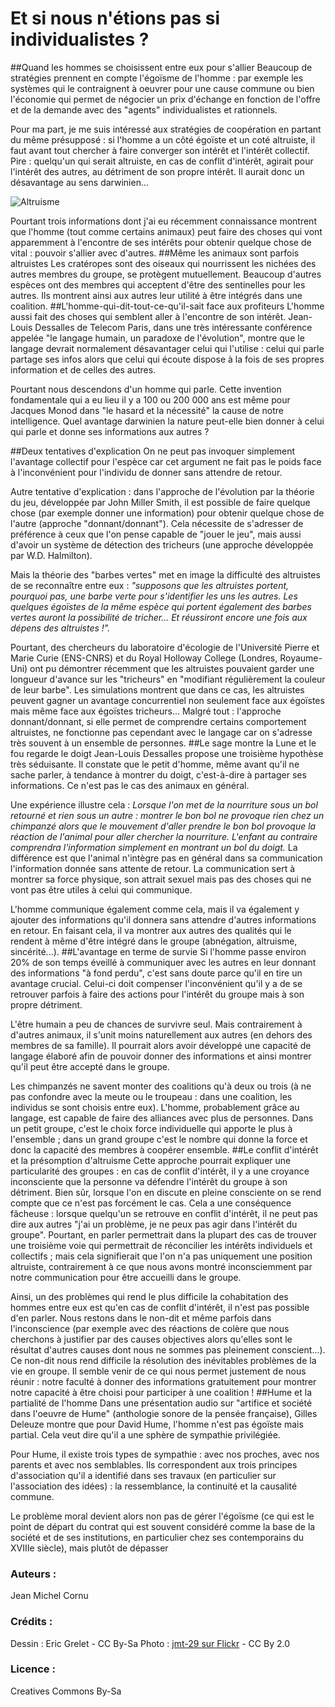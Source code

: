 # Et si nous n'étions pas si individualistes ?
##Quand les hommes se choisissent entre eux pour s'allier
Beaucoup de stratégies prennent en compte l'égoïsme de l'homme : par exemple les systèmes qui le contraignent à oeuvrer pour une cause commune ou bien l'économie qui permet de négocier un prix d'échange en fonction de l'offre et de la demande avec des "agents" individualistes et rationnels.

Pour ma part, je me suis intéressé aux stratégies de coopération en partant du même présupposé : si l'homme a un côté égoïste et un coté altruiste, il faut avant tout chercher à faire converger son intérêt et l'intérêt collectif. Pire : quelqu'un qui serait altruiste, en cas de conflit d'intérêt, agirait pour l'intérêt des autres, au détriment de son propre intérêt. Il aurait donc un désavantage au sens darwinien...

![Altruisme](http://ebook.coop-tic.eu/francais/files/EtSiNousN039etionsPasSiIndividualistes_Individulaiste_vignette_544_544_20140902144413_20140902124426.jpg)

Pourtant trois informations dont j'ai eu récemment connaissance montrent que l'homme (tout comme certains animaux) peut faire des choses qui vont apparemment à l'encontre de ses intérêts pour obtenir quelque chose de vital : pouvoir s'allier avec d'autres.
##Même les animaux sont parfois altruistes
Les cratéropes sont des oiseaux qui nourrissent les nichées des autres membres du groupe, se protègent mutuellement. Beaucoup d'autres espèces ont des membres qui acceptent d'être des sentinelles pour les autres. Ils montrent ainsi aux autres leur utilité à être intégrés dans une coalition.
##L'homme-qui-dit-tout-ce-qu'il-sait face aux profiteurs
L'homme aussi fait des choses qui semblent aller à l'encontre de son intérêt. Jean-Louis Dessalles de Telecom Paris, dans une très intéressante conférence appelée "le langage humain, un paradoxe de l'évolution", montre que le langage devrait normalement désavantager celui qui l'utilise : celui qui parle partage ses infos alors que celui qui écoute dispose à la fois de ses propres information et de celles des autres.

Pourtant nous descendons d'un homme qui parle. Cette invention fondamentale qui a eu lieu il y a 100 ou 200 000 ans est même pour Jacques Monod dans "le hasard et la nécessité" la cause de notre intelligence. Quel avantage darwinien la nature peut-elle bien donner à celui qui parle et donne ses informations aux autres ?

##Deux tentatives d'explication
On ne peut pas invoquer simplement l'avantage collectif pour l'espèce car cet argument ne fait pas le poids face à l'inconvénient pour l'individu de donner sans attendre de retour.

Autre tentative d'explication : dans l'approche de l'évolution par la théorie du jeu, développée par John Miller Smith, il est possible de faire quelque chose (par exemple donner une information) pour obtenir quelque chose de l'autre (approche "donnant/donnant"). Cela nécessite de s'adresser de préférence à ceux que l'on pense capable de "jouer le jeu", mais aussi d'avoir un système de détection des tricheurs (une approche développée par W.D. Halmilton).

Mais la théorie des "barbes vertes" met en image la difficulté des altruistes de se reconnaître entre eux :
*"supposons que les altruistes portent, pourquoi pas, une barbe verte pour s'identifier les uns les autres. Les quelques égoïstes de la même espèce qui portent également des barbes vertes auront la possibilité de tricher... Et réussiront encore une fois aux dépens des altruistes !".*

Pourtant, des chercheurs du laboratoire d'écologie de l'Université Pierre et Marie Curie (ENS-CNRS) et du Royal Holloway College (Londres, Royaume-Uni) ont pu démontrer récemment que les altruistes pouvaient garder une longueur d'avance sur les "tricheurs" en "modifiant régulièrement la couleur de leur barbe". Les simulations montrent que dans ce cas, les altruistes peuvent gagner un avantage concurrentiel non seulement face aux égoïstes mais même face aux égoïstes tricheurs...
Malgré tout : l'approche donnant/donnant, si elle permet de comprendre certains comportement altruistes, ne fonctionne pas cependant avec le langage car on s'adresse très souvent à un ensemble de personnes.
##Le sage montre la Lune et le fou regarde le doigt
Jean-Louis Dessalles propose une troisième hypothèse très séduisante. Il constate que le petit d'homme, même avant qu'il ne sache parler, à tendance à montrer du doigt, c'est-à-dire à partager ses informations. Ce n'est pas le cas des animaux en général.

Une expérience illustre cela :
*Lorsque l'on met de la nourriture sous un bol retourné et rien sous un autre : montrer le bon bol ne provoque rien chez un chimpanzé alors que le mouvement d'aller prendre le bon bol provoque la réaction de l'animal pour aller chercher la nourriture. L'enfant au contraire comprendra l'information simplement en montrant un bol du doigt.*
La différence est que l'animal n'intègre pas en général dans sa communication l'information donnée sans attente de retour. La communication sert à montrer sa force physique, son attrait sexuel mais pas des choses qui ne vont pas être utiles à celui qui communique.

L'homme communique également comme cela, mais il va également y ajouter des informations qu'il donnera sans attendre d'autres informations en retour. En faisant cela, il va montrer aux autres des qualités qui le rendent à même d'être intégré dans le groupe (abnégation, altruisme, sincérité...).
##L'avantage en terme de survie
Si l'homme passe environ 20% de son temps éveillé à communiquer avec les autres en leur donnant des informations "à fond perdu", c'est sans doute parce qu'il en tire un avantage crucial. Celui-ci doit compenser l'inconvénient qu'il y a de se retrouver parfois à faire des actions pour l'intérêt du groupe mais à son propre détriment.

L'être humain a peu de chances de survivre seul. Mais contrairement à d'autres animaux, il s'unit moins naturellement aux autres (en dehors des membres de sa famille). Il pourrait alors avoir développé une capacité de langage élaboré afin de pouvoir donner des informations et ainsi montrer qu'il peut être accepté dans le groupe.

Les chimpanzés ne savent monter des coalitions qu'à deux ou trois (à ne pas confondre avec la meute ou le troupeau : dans une coalition, les individus se sont choisis entre eux). L'homme, probablement grâce au langage, est capable de faire des alliances avec plus de personnes. Dans un petit groupe, c'est le choix force individuelle qui apporte le plus à l'ensemble ; dans un grand groupe c'est le nombre qui donne la force et donc la capacité des membres à coopérer ensemble.
##Le conflit d'intérêt et la présomption d'altruisme
Cette approche pourrait expliquer une particularité des groupes : en cas de conflit d'intérêt, il y a une croyance inconsciente que la personne va défendre l'intérêt du groupe à son détriment. Bien sûr, lorsque l'on en discute en pleine consciente on se rend compte que ce n'est pas forcément le cas.
Cela a une conséquence fâcheuse : lorsque quelqu'un se retrouve en conflit d'intérêt, il ne peut pas dire aux autres "j'ai un problème, je ne peux pas agir dans l'intérêt du groupe". Pourtant, en parler permettrait dans la plupart des cas de trouver une troisième voie qui permettrait de réconcilier les intérêts individuels et collectifs ; mais cela signifierait que l'on n'a pas uniquement une position altruiste, contrairement à ce que nous avons montré inconsciemment par notre communication pour être accueilli dans le groupe.

Ainsi, un des problèmes qui rend le plus difficile la cohabitation des hommes entre eux est qu'en cas de conflit d'intérêt, il n'est pas possible d'en parler. Nous restons dans le non-dit et même parfois dans l'inconscience (par exemple avec des réactions de colère que nous cherchons à justifier par des causes objectives alors qu'elles sont le résultat d'autres causes dont nous ne sommes pas pleinement conscient...). Ce non-dit nous rend difficile la résolution des inévitables problèmes de la vie en groupe. Il semble venir de ce qui nous permet justement de nous réunir : notre faculté à donner des informations gratuitement pour montrer notre capacité à être choisi pour participer à une coalition !
##Hume et la partialité de l'homme
Dans une présentation audio sur "artifice et société dans l'oeuvre de Hume" (anthologie sonore de la pensée française), Gilles Deleuze montre que pour David Hume, l'homme n'est pas égoïste mais partial. Cela veut dire qu'il a une sphère de sympathie privilégiée.

Pour Hume, il existe trois types de sympathie : avec nos proches, avec nos parents et avec nos semblables. Ils correspondent aux trois principes d'association qu'il a identifié dans ses travaux (en particulier sur l'association des idées) : la ressemblance, la continuité et la causalité commune.

Le problème moral devient alors non pas de gérer l'égoïsme (ce qui est le point de départ du contrat qui est souvent considéré comme la base de la société et de ses institutions, en particulier chez ses contemporains du XVIIIe siècle), mais plutôt de dépasser 

### Auteurs :
Jean Michel Cornu
### Crédits :
Dessin : Eric Grelet - CC By-Sa
Photo : [jmt-29 sur Flickr](https://www.flickr.com/photos/23203406@N06/4151360616/jmt-29) - CC By 2.0
### Licence : 
Creatives Commons By-Sa
